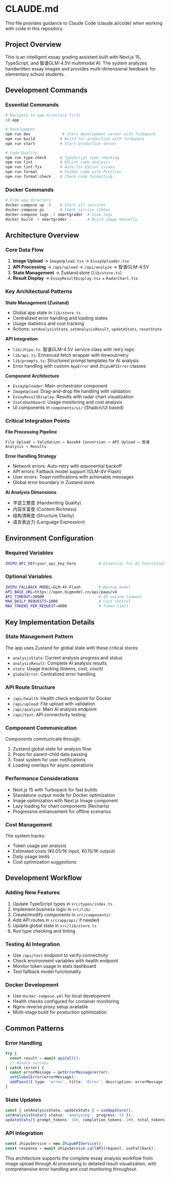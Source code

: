 # CLAUDE.md

This file provides guidance to Claude Code (claude.ai/code) when working with code in this repository.

## Project Overview

This is an intelligent essay grading assistant built with Next.js 15, TypeScript, and 智谱GLM-4.5V multimodal AI. The system analyzes handwritten essay images and provides multi-dimensional feedback for elementary school students.

## Development Commands

### Essential Commands
```bash
# Navigate to app directory first
cd app

# Development
npm run dev              # Start development server with Turbopack
npm run build           # Build for production with Turbopack
npm run start           # Start production server

# Code Quality
npm run type-check      # TypeScript type checking
npm run lint            # ESLint code analysis
npm run lint:fix        # Auto-fix ESLint issues
npm run format          # Format code with Prettier
npm run format:check    # Check code formatting
```

### Docker Commands
```bash
# From app directory
docker-compose up -d    # Start all services
docker-compose ps       # Check service status
docker-compose logs -f smartgrader  # View logs
docker build -t smartgrader .       # Build image manually
```

## Architecture Overview

### Core Data Flow
1. **Image Upload** → `ImageUpload.tsx` → `EssayUploader.tsx`
2. **API Processing** → `/api/upload` → `/api/analyze` → 智谱GLM-4.5V
3. **State Management** → Zustand store (`lib/store.ts`)
4. **Result Display** → `EssayResultDisplay.tsx` + `RadarChart.tsx`

### Key Architectural Patterns

**State Management (Zustand)**
- Global app state in `lib/store.ts`
- Centralized error handling and loading states
- Usage statistics and cost tracking
- Actions: `setAnalysisState`, `setAnalysisResult`, `updateStats`, `resetState`

**API Integration**
- `lib/zhipu.ts`: 智谱GLM-4.5V service class with retry logic
- `lib/api.ts`: Enhanced fetch wrapper with timeout/retry
- `lib/prompts.ts`: Structured prompt templates for AI analysis
- Error handling with custom `AppError` and `ZhipuAPIError` classes

**Component Architecture**
- `EssayUploader`: Main orchestrator component
- `ImageUpload`: Drag-and-drop file handling with validation
- `EssayResultDisplay`: Results with radar chart visualization
- `StatsDashboard`: Usage monitoring and cost analysis
- UI components in `components/ui/` (Shadcn/UI based)

### Critical Integration Points

**File Processing Pipeline**
```
File Upload → Validation → Base64 Conversion → API Upload → 智谱Analysis → Results
```

**Error Handling Strategy**
- Network errors: Auto-retry with exponential backoff
- API errors: Fallback model support (GLM-4V-Flash)
- User errors: Toast notifications with actionable messages
- Global error boundary in Zustand store

**AI Analysis Dimensions**
- 字迹工整度 (Handwriting Quality)
- 内容丰富度 (Content Richness) 
- 结构清晰度 (Structure Clarity)
- 语言表达力 (Language Expression)

## Environment Configuration

### Required Variables
```bash
ZHIPU_API_KEY=your_api_key_here          # Essential for AI functionality
```

### Optional Variables
```bash
ZHIPU_FALLBACK_MODEL=GLM-4V-Flash        # Backup model
API_BASE_URL=https://open.bigmodel.cn/api/paas/v4
API_TIMEOUT=30000                        # 30 second timeout
MAX_DAILY_REQUESTS=1000                  # Cost control
MAX_TOKENS_PER_REQUEST=4000              # Token limit
```

## Key Implementation Details

### State Management Pattern
The app uses Zustand for global state with these critical stores:
- `analysisState`: Current analysis progress and status
- `analysisResult`: Complete AI analysis results
- `stats`: Usage tracking (tokens, cost, count)
- `globalError`: Centralized error handling

### API Route Structure
- `/api/health`: Health check endpoint for Docker
- `/api/upload`: File upload with validation
- `/api/analyze`: Main AI analysis endpoint
- `/api/test`: API connectivity testing

### Component Communication
Components communicate through:
1. Zustand global state for analysis flow
2. Props for parent-child data passing
3. Toast system for user notifications
4. Loading overlays for async operations

### Performance Considerations
- Next.js 15 with Turbopack for fast builds
- Standalone output mode for Docker optimization
- Image optimization with Next.js Image component
- Lazy loading for chart components (Recharts)
- Progressive enhancement for offline scenarios

### Cost Management
The system tracks:
- Token usage per analysis
- Estimated costs (¥0.05/1K input, ¥0.15/1K output)
- Daily usage limits
- Cost optimization suggestions

## Development Workflow

### Adding New Features
1. Update TypeScript types in `src/types/index.ts`
2. Implement business logic in `src/lib/`
3. Create/modify components in `src/components/`
4. Add API routes in `src/app/api/` if needed
5. Update global state in `src/lib/store.ts`
6. Run type checking and linting

### Testing AI Integration
- Use `/api/test` endpoint to verify connectivity
- Check environment variables with health endpoint
- Monitor token usage in stats dashboard
- Test fallback model functionality

### Docker Development
- Use `docker-compose.yml` for local development
- Health checks configured for container monitoring
- Nginx reverse proxy setup available
- Multi-stage build for production optimization

## Common Patterns

### Error Handling
```typescript
try {
  const result = await apiCall();
  // Handle success
} catch (error) {
  const errorMessage = getErrorMessage(error);
  setGlobalError(errorMessage);
  addToast({ type: 'error', title: 'Error', description: errorMessage });
}
```

### State Updates
```typescript
const { setAnalysisState, updateStats } = useAppStore();
setAnalysisState({ status: 'analyzing', progress: 50 });
updateStats({ prompt_tokens: 100, completion_tokens: 200, total_tokens: 300 });
```

### API Integration
```typescript
const zhipuService = new ZhipuAPIService();
const response = await zhipuService.callAPI(request, useFallback);
```

This architecture supports the complete essay analysis workflow from image upload through AI processing to detailed result visualization, with comprehensive error handling and cost monitoring throughout.